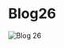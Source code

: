 # Blog26
![Blog 26](https://user-images.githubusercontent.com/80682261/128647000-7bbed43d-59bd-4449-8376-6747e344043c.jpg)

